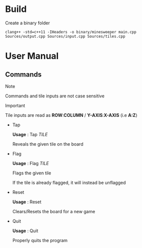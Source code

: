# Build
Create a binary folder

`clang++ -std=c++11 -IHeaders -o binary/minesweeper main.cpp Sources/output.cpp Sources/input.cpp Sources/tiles.cpp`

# User Manual
## Commands

> [!Note]
> Commands and tile inputs are not case sensitive 

> [!Important]
> Tile inputs are read as **ROW**:**COLUMN** / **Y-AXIS**:**X-AXIS** (i.e **A:Z**)

- Tap
  
  **Usage** : Tap *TILE*

  Reveals the given tile on the board
  
- Flag

  **Usage** : Flag *TILE*

  Flags the given tile

  If the tile is already flagged, it will instead be unflagged

- Reset

  **Usage** : Reset

  Clears/Resets the board for a new game

- Quit

  **Usage** : Quit

  Properly quits the program
